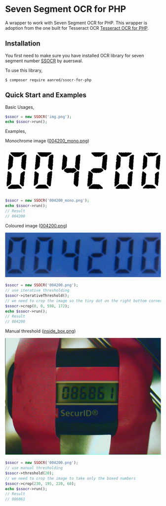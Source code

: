 # Seven Segment OCR for PHP
A wrapper to work with Seven Segment OCR for PHP.
This wrapper is adoption from the one built for Tesseract OCR [Tesseract OCR for PHP](https://github.com/thiagoalessio/tesseract-ocr-for-php).

## Installation
You first need to make sure you have installed OCR library for seven segment number [SSOCR](https://github.com/auerswal/ssocr) by auerswal.

To use this library,
```
$ composer require aanred/ssocr-for-php
```

## Quick Start and Examples
Basic Usages,
```php
$ssocr = new SSOCR('img.png');
echo $ssocr->run();
```

Examples,

Monochrome image ([004200_mono.png](https://github.com/aanred/ssocr-for-php/blob/master/img/004200_mono.png))

![Monochrome](https://github.com/aanred/ssocr-for-php/blob/master/img/004200_mono.png)

```php
$ssocr = new SSOCR('004200_mono.png');
echo $ssocr->run();
// Result
// 004200
```

Coloured image ([004200.png](https://github.com/aanred/ssocr-for-php/blob/master/img/004200.png))

![Coloured](https://github.com/aanred/ssocr-for-php/blob/master/img/004200.png)

```php
$ssocr = new SSOCR('004200.png');
// use iterative thresholding
$ssocr->iterativeThreshold();
// we need to crop the image so the tiny dot on the right bottom corner is not processed
$ssocr->crop(0, 0, 598, 172);
echo $ssocr->run();
// Result
// 004200
```

Manual threshold ([inside_box.png](https://github.com/aanred/ssocr-for-php/blob/master/img/inside_box.png))

![Threshold](https://github.com/aanred/ssocr-for-php/blob/master/img/inside_box.png)

```php
$ssocr = new SSOCR('004200.png');
// use manual thresholding
$ssocr->threshold(20);
// we need to crop the image to take only the boxed numbers
$ssocr->crop(230, 195, 220, 60);
echo $ssocr->run();
// Result
// 086861
```
